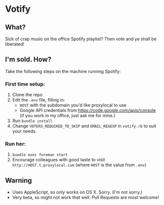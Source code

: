 # Votify

## What?

Sick of crap music on the office Spotify playlist? Then vote and ye shall be liberated!

## I'm sold. How?

Take the following steps on the machine running Spotify:

### First time setup:

1. Clone the repo
2. Edit the `.env` file, filling in:
   - `HOST` with the subdomain you'd like proxylocal to use
   - Google API credentials from https://code.google.com/apis/console (if you work in my office, just ask me for mine.)
3. Run `bundle install`
4. Change `VOTERS_REQUIRED_TO_SKIP` and `EMAIL_REGEXP` in `votify.rb` to suit your needs.

### Run her:

1. `bundle exec foreman start`
2. Encourage colleagues with good taste to visit `http://HOST.t.proxylocal.com` (where `HOST` is the value from `.env`)

## Warning

- Uses AppleScript, so only works on OS X. Sorry. (I'm not sorry.)
- Very beta, so might not work that well. Pull Requests are most welcome!
